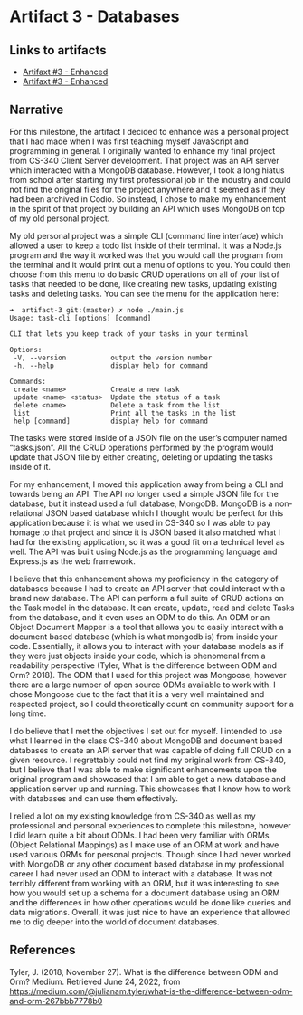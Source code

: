 # Artifact 3 - Databases

## Links to artifacts
- [Artifaxt #3 - Enhanced](https://github.com/mjschnabel/mjschnabel.github.io/tree/main/artifacts/artifact-3/enhanced)
- [Artifaxt #3 - Enhanced](https://github.com/mjschnabel/mjschnabel.github.io/tree/main/artifacts/artifact-3/original)

## Narrative

For this milestone, the artifact I decided to enhance was a personal project that I had made when I was first teaching myself JavaScript and programming in general. I originally wanted to enhance my final project from CS-340 Client Server development. That project was an API server which interacted with a MongoDB database. However, I took a long hiatus from school after starting my first professional job in the industry and could not find the original files for the project anywhere and it seemed as if they had been archived in Codio. So instead, I chose to make my enhancement in the spirit of that project by building an API which uses MongoDB on top of my old personal project.

My old personal project was a simple CLI (command line interface) which allowed a user to keep a todo list inside of their terminal. It was a Node.js program and the way it worked was that you would call the program from the terminal and it would print out a menu of options to you. You could then choose from this menu to do basic CRUD operations on all of your list of tasks that needed to be done, like creating new tasks, updating existing tasks and deleting tasks. You can see the menu for the application here:
```
➜  artifact-3 git:(master) ✗ node ./main.js
Usage: task-cli [options] [command]
 
CLI that lets you keep track of your tasks in your terminal
 
Options:
 -V, --version           output the version number
 -h, --help              display help for command
 
Commands:
 create <name>           Create a new task
 update <name> <status>  Update the status of a task
 delete <name>           Delete a task from the list
 list                    Print all the tasks in the list
 help [command]          display help for command
 ```

The tasks were stored inside of a JSON file on the user’s computer named “tasks.json”. All the CRUD operations performed by the program would update that JSON file by either creating, deleting or updating the tasks inside of it. 

For my enhancement, I moved this application away from being a CLI and towards being an API. The API no longer used a simple JSON file for the database, but it instead used a full database, MongoDB. MongoDB is a non-relational JSON based database which I thought would be perfect for this application because it is what we used in CS-340 so I was able to pay homage to that project and since it is JSON based it also matched what I had for the existing application, so it was a good fit on a technical level as well. The API was built using Node.js as the programming language and Express.js as the web framework. 

I believe that this enhancement shows my proficiency in the category of databases because I had to create an API server that could interact with a brand new database. The API can perform a full suite of CRUD actions on the Task model in the database. It can create, update, read and delete Tasks from the database, and it even uses an ODM to do this. An ODM or an Object Document Mapper is a tool that allows you to easily interact with a document based database (which is what mongodb is) from inside your code. Essentially, it allows you to interact with your database models as if they were just objects inside your code, which is phenomenal from a readability perspective (Tyler, What is the difference between ODM and Orm? 2018). The ODM that I used for this project was Mongoose, however there are a large number of open source ODMs available to work with. I chose Mongoose due to the fact that it is a very well maintained and respected project, so I could theoretically count on community support for a long time.

I do believe that I met the objectives I set out for myself. I intended to use what I learned in the class CS-340 about MongoDB and document based databases to create an API server that was capable of doing full CRUD on a given resource. I regrettably could not find my original work from CS-340, but I believe that I was able to make significant enhancements upon the original program and showcased that I am able to get a new database and application server up and running. This showcases that I know how to work with databases and can use them effectively.

I relied a lot on my existing knowledge from CS-340 as well as my professional and personal experiences to complete this milestone, however I did learn quite a bit about ODMs. I had been very familiar with ORMs (Object Relational Mappings) as I make use of an ORM at work and have used various ORMs for personal projects. Though since I had never worked with MongoDB or any other document based database in my professional career I had never used an ODM to interact with a database. It was not terribly different from working with an ORM, but it was interesting to see how you would set up a schema for a document database using an ORM and the differences in how other operations would be done like queries and data migrations. Overall, it was just nice to have an experience that allowed me to dig deeper into the world of document databases.

## References
Tyler, J. (2018, November 27). What is the difference between ODM and Orm? Medium. Retrieved June 24, 2022, from https://medium.com/@julianam.tyler/what-is-the-difference-between-odm-and-orm-267bbb7778b0 
